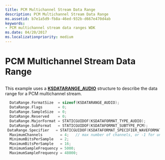 ```yaml
---
title: PCM Multichannel Stream Data Range
description: PCM Multichannel Stream Data Range
ms.assetid: b7e1a5d9-fb8a-46ed-932b-d667e470d4ab
keywords:
- PCM multichannel stream data ranges WDK
ms.date: 04/20/2017
ms.localizationpriority: medium
---
```


# PCM Multichannel Stream Data Range


## <span id="pcm_multichannel_stream_data_range"></span><span id="PCM_MULTICHANNEL_STREAM_DATA_RANGE"></span>


This example uses a [**KSDATARANGE\_AUDIO**](https://docs.microsoft.com/windows-hardware/drivers/ddi/content/ksmedia/ns-ksmedia-ksdatarange_audio) structure to describe the data range for a PCM multichannel stream.

```cpp
  DataRange.FormatSize  = sizeof(KSDATARANGE_AUDIO);
  DataRange.Flags       = 0;
  DataRange.SampleSize  = 0;
  DataRange.Reserved    = 0;
  DataRange.MajorFormat = STATICGUIDOF(KSDATAFORMAT_TYPE_AUDIO);
  DataRange.SubFormat   = STATICGUIDOF(KSDATAFORMAT_SUBTYPE_PCM);
 DataRange.Specifier   = STATICGUIDOF(KSDATAFORMAT_SPECIFIER_WAVEFORMATEX);
  MaximumChannels        = 4;   // max number of channels, or -1 for unlimited
  MinimumBitsPerSample   = 2;
  MaximumBitsPerSample   = 16;
  MinimumSampleFrequency = 5000;
  MaximumSampleFrequency = 48000;
```

 

 




